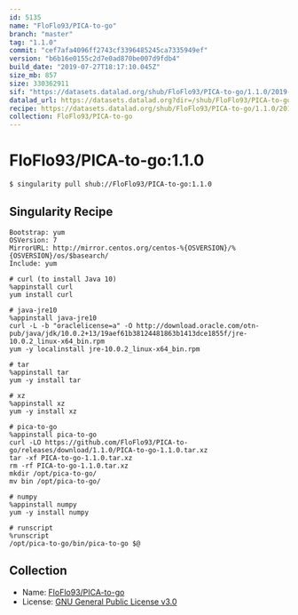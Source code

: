 ```yaml
---
id: 5135
name: "FloFlo93/PICA-to-go"
branch: "master"
tag: "1.1.0"
commit: "cef7afa4096ff2743cf3396485245ca7335949ef"
version: "b6b16e0155c2d7e0ad870be007d9fdb4"
build_date: "2019-07-27T18:17:10.045Z"
size_mb: 857
size: 330362911
sif: "https://datasets.datalad.org/shub/FloFlo93/PICA-to-go/1.1.0/2019-07-27-cef7afa4-b6b16e01/b6b16e0155c2d7e0ad870be007d9fdb4.simg"
datalad_url: https://datasets.datalad.org?dir=/shub/FloFlo93/PICA-to-go/1.1.0/2019-07-27-cef7afa4-b6b16e01/
recipe: https://datasets.datalad.org/shub/FloFlo93/PICA-to-go/1.1.0/2019-07-27-cef7afa4-b6b16e01/Singularity
collection: FloFlo93/PICA-to-go
---
```


# FloFlo93/PICA-to-go:1.1.0

```bash
$ singularity pull shub://FloFlo93/PICA-to-go:1.1.0
```

## Singularity Recipe

```singularity
Bootstrap: yum
OSVersion: 7
MirrorURL: http://mirror.centos.org/centos-%{OSVERSION}/%{OSVERSION}/os/$basearch/
Include: yum

# curl (to install Java 10)
%appinstall curl
yum install curl
 
# java-jre10 
%appinstall java-jre10
curl -L -b "oraclelicense=a" -O http://download.oracle.com/otn-pub/java/jdk/10.0.2+13/19aef61b38124481863b1413dce1855f/jre-10.0.2_linux-x64_bin.rpm
yum -y localinstall jre-10.0.2_linux-x64_bin.rpm

# tar
%appinstall tar
yum -y install tar

# xz
%appinstall xz
yum -y install xz

# pica-to-go
%appinstall pica-to-go
curl -LO https://github.com/FloFlo93/PICA-to-go/releases/download/1.1.0/PICA-to-go-1.1.0.tar.xz
tar -xf PICA-to-go-1.1.0.tar.xz
rm -rf PICA-to-go-1.1.0.tar.xz
mkdir /opt/pica-to-go/
mv bin /opt/pica-to-go/

# numpy
%appinstall numpy
yum -y install numpy

# runscript
%runscript 
/opt/pica-to-go/bin/pica-to-go $@
```

## Collection

 - Name: [FloFlo93/PICA-to-go](https://github.com/FloFlo93/PICA-to-go)
 - License: [GNU General Public License v3.0](https://api.github.com/licenses/gpl-3.0)

